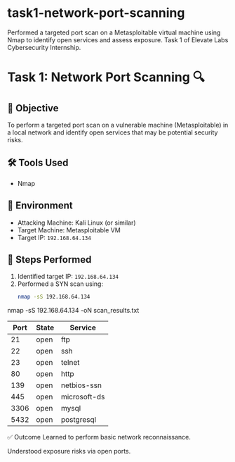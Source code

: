 # task1-network-port-scanning
Performed a targeted port scan on a Metasploitable virtual machine using Nmap to identify open services and assess exposure. Task 1 of Elevate Labs Cybersecurity Internship.

# Task 1: Network Port Scanning 🔍

## 🎯 Objective
To perform a targeted port scan on a vulnerable machine (Metasploitable) in a local network and identify open services that may be potential security risks.

## 🛠️ Tools Used
- Nmap

## 🧪 Environment
- Attacking Machine: Kali Linux (or similar)
- Target Machine: Metasploitable VM
- Target IP: `192.168.64.134`

## 🧾 Steps Performed

1. Identified target IP: `192.168.64.134`
2. Performed a SYN scan using:
   ```bash
   nmap -sS 192.168.64.134
nmap -sS 192.168.64.134 -oN scan_results.txt


| Port | State | Service      |
| ---- | ----- | ------------ |
| 21   | open  | ftp          |
| 22   | open  | ssh          |
| 23   | open  | telnet       |
| 80   | open  | http         |
| 139  | open  | netbios-ssn  |
| 445  | open  | microsoft-ds |
| 3306 | open  | mysql        |
| 5432 | open  | postgresql   |


✅ Outcome
Learned to perform basic network reconnaissance.

Understood exposure risks via open ports.





